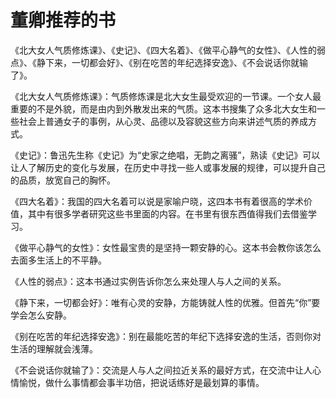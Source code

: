 # 董卿推荐的书

《北大女人气质修炼课》、《史记》、《四大名着》、《做平心静气的女性》、《人性的弱点》、《静下来，一切都会好》、《别在吃苦的年纪选择安逸》、《不会说话你就输了》。

《北大女人气质修炼课》：气质修炼课是北大女生最受欢迎的一节课。一个女人最重要的不是外貌，而是由内到外散发出来的气质。这本书搜集了众多北大女生和一些社会上普通女子的事例，从心灵、品德以及容貌这些方向来讲述气质的养成方式。

《史记》：鲁迅先生称《史记》为“史家之绝唱，无韵之离骚”，熟读《史记》可以让人了解历史的变化与发展，在历史中寻找一些人或事发展的规律，可以提升自己的品质，放宽自己的胸怀。

《四大名着》：我国的四大名着可以说是家喻户晓，这四本书有着很高的学术价值，其中有很多学者研究这些书里面的内容。在书里有很东西值得我们去借鉴学习。

《做平心静气的女性》：女性最宝贵的是坚持一颗安静的心。这本书会教你该怎么去面多生活上的不平静。

《人性的弱点》：这本书通过实例告诉你怎么来处理人与人之间的关系。

《静下来，一切都会好》：唯有心灵的安静，方能铸就人性的优雅。但首先“你”要学会怎么安静。

《别在吃苦的年纪选择安逸》：别在最能吃苦的年纪下选择安逸的生活，否则你对生活的理解就会浅薄。

《不会说话你就输了》：交流是人与人之间拉近关系的最好方式，在交流中让人心情愉悦，做什么事情都会事半功倍，把说话练好是最划算的事情。

  


  


